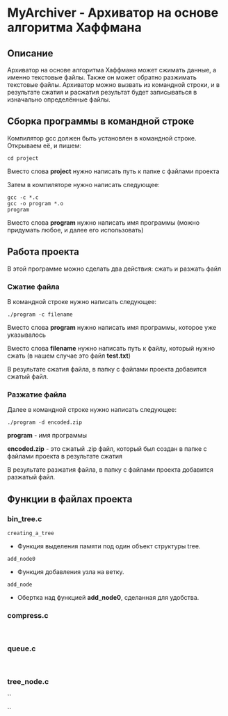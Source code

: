 # MyArchiver - Архиватор на основе алгоритма Хаффмана
## Описание
Архиватор на основе алгоритма Хаффмана может сжимать данные, а именно текстовые файлы. Также он может обратно разжимать текстовые файлы. Архиватор можно вызвать из командной строки, и в результате сжатия и расжатия результат будет записываться в изначально определённые файлы.
## Сборка программы в командной строке
Компилятор gcc должен быть установлен в командной строке. Открываем её, и пишем:
```
cd project
```
Вместо слова **project** нужно написать путь к папке с файлами проекта

Затем в компиляторе нужно написать следующее:
```
gcc -c *.c
gcc -o program *.o
program
```
Вместо слова **program** нужно написать имя программы (можно придумать любое, и далее его использовать)
## Работа проекта
В этой программе можно сделать два действия: сжать и разжать файл
### Сжатие файла
В командной строке нужно написать следующее:
```
./program -c filename
```
Вместо слова **program** нужно написать имя программы, которое уже указывалось

Вместо слова **filename** нужно написать путь к файлу, который нужно сжать (в нашем случае это файл **test.txt**)


В результате сжатия файла, в папку с файлами проекта добавится сжатый файл.

### Разжатие файла
Далее в командной строке нужно написать следующее:
```
./program -d encoded.zip
```
**program** - имя программы

**encoded.zip** - это сжатый .zip файл, который был создан в папке с файлами проекта в результате сжатия


В результате разжатия файла, в папку с файлами проекта добавится разжатый файл.

## Функции в файлах проекта
### bin_tree.c
`creating_a_tree` 
- Функция выделения памяти под один объект структуры tree.

`add_node0`
- Функция добавления узла на ветку.

`add_node`
- Обертка над функцией **add_node0**, сделанная для удобства.
### compress.c
``
``
``
``
``
``
``
``
``
``
### queue.c
``
``
``
``
``
``
### tree_node.c
``

``
